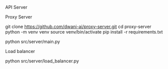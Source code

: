 API Server

Proxy Server

git clone https://github.com/dwani-ai/proxy-server.git
cd proxy-server
python -m venv venv
source venv/bin/activate
pip install -r requirements.txt

python src/server/main.py

Load balancer


python src/server/load_balancer.py